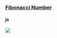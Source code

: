 ### [Fibonacci Number](https://leetcode.com/problems/fibonacci-number)


#### js
<img src="https://user-images.githubusercontent.com/77154607/226167655-dcdf307a-255d-4c61-9a8b-080500083f81.png">